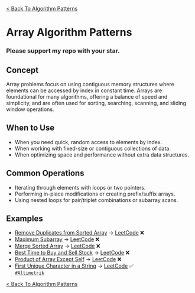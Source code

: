 [< Back To Algorithm Patterns](../../)

# Array Algorithm Patterns
### Please support my repo with your star.

## Concept
Array problems focus on using contiguous memory structures where elements can be accessed by index in constant time. Arrays are foundational for many algorithms, offering a balance of speed and simplicity, and are often used for sorting, searching, scanning, and sliding window operations.

## When to Use
- When you need quick, random access to elements by index.
- When working with fixed-size or contiguous collections of data.
- When optimizing space and performance without extra data structures.

## Common Operations
- Iterating through elements with loops or two pointers.
- Performing in-place modifications or creating prefix/suffix arrays.
- Using nested loops for pair/triplet combinations or subarray scans.

## Examples
- [Remove Duplicates from Sorted Array]() → [LeetCode](https://leetcode.com/problems/remove-duplicates-from-sorted-array) ❌
- [Maximum Subarray]() → [LeetCode](https://leetcode.com/problems/maximum-subarray) ❌
- [Merge Sorted Array]() → [LeetCode](https://leetcode.com/problems/merge-sorted-array) ❌
- [Best Time to Buy and Sell Stock]() → [LeetCode](https://leetcode.com/problems/best-time-to-buy-and-sell-stock) ❌
- [Product of Array Except Self]() → [LeetCode](https://leetcode.com/problems/product-of-array-except-self) ❌
- [First Unique Character in a String](first_unique_character_in_a_string) → [LeetCode](https://leetcode.com/problems/first-unique-character-in-a-string) ✅
  <br>
  [`#Altimetrik`](https://altimetrik.com)

[< Back To Algorithm Patterns](../../)
